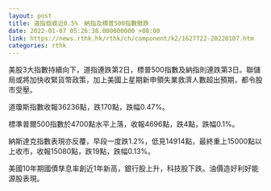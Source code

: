 ```yaml
---
layout: post
title: 道指低收近0.5%　納指及標普500指數微跌
date: 2022-01-07 05:26:38.000000000 +08:00
link: https://news.rthk.hk/rthk/ch/component/k2/1627722-20220107.htm
categories: rthk
---
```


美股3大指數持續向下，道指連跌第2日，標普500指數及納指則連跌第3日。聯儲局或將加快收緊貨幣政策，加上美國上星期新申領失業救濟人數超出預期，都令股市受壓。

道瓊斯指數收報36236點，跌170點，跌幅0.47%。

標準普爾500指數於4700點水平上落，收報4696點，跌4點，跌幅0.1%。

納斯達克指數表現亦反覆，早段一度跌1.2%，低見14914點，最終重上15000點以上收市，收報15080點，跌19點，跌幅0.13%。

美國10年期國債孳息率創近1年新高，銀行股上升，科技股下跌。油價造好利好能源股表現。
